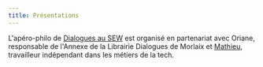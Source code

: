```yaml
---
title: Présentations
---
```

L'apéro-philo de [Dialogues au SEW](https://facebook.com/annexedialoguesmorlaixsew) est organisé en partenariat avec Oriane, responsable de l'Annexe de la Librairie Dialogues de Morlaix et [Mathieu](https://spinning-fantasies.org), travailleur indépendant dans les métiers de la tech.
